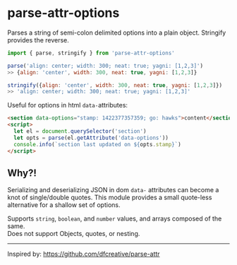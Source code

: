 
# parse-attr-options

Parses a string of semi-colon delimited options into a plain object. Stringify provides the reverse.

```javascript
import { parse, stringify } from 'parse-attr-options'

parse('align: center; width: 300; neat: true; yagni: [1,2,3]')
>> {align: 'center', width: 300, neat: true, yagni: [1,2,3]}

stringify({align: 'center', width: 300, neat: true, yagni: [1,2,3]})
>> 'align: center; width: 300; neat: true; yagni: [1,2,3]'
```

Useful for options in html `data-`attributes:

```html
<section data-options="stamp: 1422377357359; go: hawks">content</section>
<script>
  let el = document.querySelector('section')
  let opts = parse(el.getAttribute('data-options'))
  console.info(`section last updated on ${opts.stamp}`)
</script>
```

## Why?!

Serializing and deserializing JSON in dom `data-` attributes can become a knot of single/double quotes.   This module provides a small quote-less alternative for a shallow set of options.  

Supports `string`, `boolean`, and `number` values, and arrays composed of the same.  
Does not support Objects, quotes, or nesting.  

---------------------

Inspired by: https://github.com/dfcreative/parse-attr
